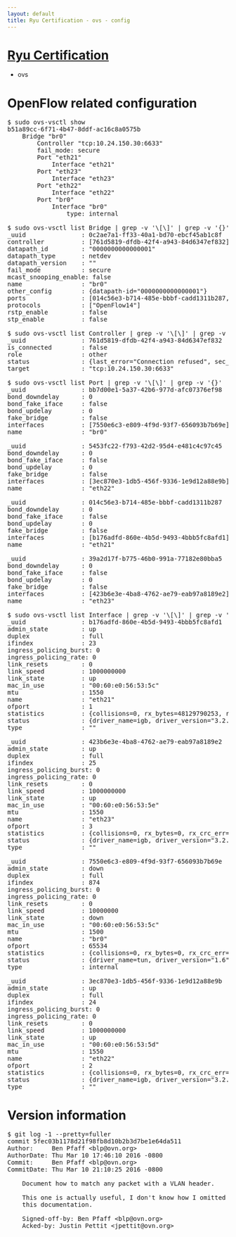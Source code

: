 ```yaml
---
layout: default
title: Ryu Certification - ovs - config
---
```

# [Ryu Certification](http://osrg.github.io/ryu/certification.html)
* ovs 

# OpenFlow related configuration
<pre>
$ sudo ovs-vsctl show
b51a89cc-6f71-4b47-8ddf-ac16c8a0575b
    Bridge "br0"
        Controller "tcp:10.24.150.30:6633"
        fail_mode: secure
        Port "eth21"
            Interface "eth21"
        Port "eth23"
            Interface "eth23"
        Port "eth22"
            Interface "eth22"
        Port "br0"
            Interface "br0"
                type: internal

$ sudo ovs-vsctl list Bridge | grep -v '\[\]' | grep -v '{}'
_uuid               : 0c2ae7a1-ff33-40a1-bd70-ebcf45ab1c8f
controller          : [761d5819-dfdb-42f4-a943-84d6347ef832]
datapath_id         : "0000000000000001"
datapath_type       : netdev
datapath_version    : "<built-in>"
fail_mode           : secure
mcast_snooping_enable: false
name                : "br0"
other_config        : {datapath-id="0000000000000001"}
ports               : [014c56e3-b714-485e-bbbf-cadd1311b287, 39a2d17f-b775-46b0-991a-77182e80bba5, 5453fc22-f793-42d2-95d4-e481c4c97c45, bb7d00e1-5a37-42b6-977d-afc07376ef98]
protocols           : ["OpenFlow14"]
rstp_enable         : false
stp_enable          : false

$ sudo ovs-vsctl list Controller | grep -v '\[\]' | grep -v '{}'
_uuid               : 761d5819-dfdb-42f4-a943-84d6347ef832
is_connected        : false
role                : other
status              : {last_error="Connection refused", sec_since_connect="16", sec_since_disconnect="3", state=BACKOFF}
target              : "tcp:10.24.150.30:6633"

$ sudo ovs-vsctl list Port | grep -v '\[\]' | grep -v '{}'
_uuid               : bb7d00e1-5a37-42b6-977d-afc07376ef98
bond_downdelay      : 0
bond_fake_iface     : false
bond_updelay        : 0
fake_bridge         : false
interfaces          : [7550e6c3-e809-4f9d-93f7-656093b7b69e]
name                : "br0"

_uuid               : 5453fc22-f793-42d2-95d4-e481c4c97c45
bond_downdelay      : 0
bond_fake_iface     : false
bond_updelay        : 0
fake_bridge         : false
interfaces          : [3ec870e3-1db5-456f-9336-1e9d12a88e9b]
name                : "eth22"

_uuid               : 014c56e3-b714-485e-bbbf-cadd1311b287
bond_downdelay      : 0
bond_fake_iface     : false
bond_updelay        : 0
fake_bridge         : false
interfaces          : [b176adfd-860e-4b5d-9493-4bbb5fc8afd1]
name                : "eth21"

_uuid               : 39a2d17f-b775-46b0-991a-77182e80bba5
bond_downdelay      : 0
bond_fake_iface     : false
bond_updelay        : 0
fake_bridge         : false
interfaces          : [423b6e3e-4ba8-4762-ae79-eab97a8189e2]
name                : "eth23"

$ sudo ovs-vsctl list Interface | grep -v '\[\]' | grep -v '{}'
_uuid               : b176adfd-860e-4b5d-9493-4bbb5fc8afd1
admin_state         : up
duplex              : full
ifindex             : 23
ingress_policing_burst: 0
ingress_policing_rate: 0
link_resets         : 0
link_speed          : 1000000000
link_state          : up
mac_in_use          : "00:60:e0:56:53:5c"
mtu                 : 1550
name                : "eth21"
ofport              : 1
statistics          : {collisions=0, rx_bytes=48129790253, rx_crc_err=0, rx_dropped=0, rx_errors=0, rx_frame_err=0, rx_over_err=0, rx_packets=32168480, tx_bytes=0, tx_dropped=0, tx_errors=0, tx_packets=0}
status              : {driver_name=igb, driver_version="3.2.10-k", firmware_version="2.10-9"}
type                : ""

_uuid               : 423b6e3e-4ba8-4762-ae79-eab97a8189e2
admin_state         : up
duplex              : full
ifindex             : 25
ingress_policing_burst: 0
ingress_policing_rate: 0
link_resets         : 0
link_speed          : 1000000000
link_state          : up
mac_in_use          : "00:60:e0:56:53:5e"
mtu                 : 1550
name                : "eth23"
ofport              : 3
statistics          : {collisions=0, rx_bytes=0, rx_crc_err=0, rx_dropped=0, rx_errors=0, rx_frame_err=0, rx_over_err=0, rx_packets=0, tx_bytes=10766080500, tx_dropped=0, tx_errors=0, tx_packets=7177387}
status              : {driver_name=igb, driver_version="3.2.10-k", firmware_version="2.10-9"}
type                : ""

_uuid               : 7550e6c3-e809-4f9d-93f7-656093b7b69e
admin_state         : down
duplex              : full
ifindex             : 874
ingress_policing_burst: 0
ingress_policing_rate: 0
link_resets         : 0
link_speed          : 10000000
link_state          : down
mac_in_use          : "00:60:e0:56:53:5c"
mtu                 : 1500
name                : "br0"
ofport              : 65534
statistics          : {collisions=0, rx_bytes=0, rx_crc_err=0, rx_dropped=0, rx_errors=0, rx_frame_err=0, rx_over_err=0, rx_packets=0, tx_bytes=0, tx_dropped=0, tx_errors=0, tx_packets=0}
status              : {driver_name=tun, driver_version="1.6", firmware_version="N/A"}
type                : internal

_uuid               : 3ec870e3-1db5-456f-9336-1e9d12a88e9b
admin_state         : up
duplex              : full
ifindex             : 24
ingress_policing_burst: 0
ingress_policing_rate: 0
link_resets         : 0
link_speed          : 1000000000
link_state          : up
mac_in_use          : "00:60:e0:56:53:5d"
mtu                 : 1550
name                : "eth22"
ofport              : 2
statistics          : {collisions=0, rx_bytes=0, rx_crc_err=0, rx_dropped=0, rx_errors=0, rx_frame_err=0, rx_over_err=0, rx_packets=0, tx_bytes=31858429347, tx_dropped=0, tx_errors=0, tx_packets=21276889}
status              : {driver_name=igb, driver_version="3.2.10-k", firmware_version="2.10-9"}
type                : ""
</pre>

# Version information
<pre>
$ git log -1 --pretty=fuller
commit 5fec03b1178d21f98fb8d10b2b3d7be1e64da511
Author:     Ben Pfaff &lt;blp@ovn.org&gt;
AuthorDate: Thu Mar 10 17:46:10 2016 -0800
Commit:     Ben Pfaff &lt;blp@ovn.org&gt;
CommitDate: Thu Mar 10 21:10:25 2016 -0800

    Document how to match any packet with a VLAN header.
    
    This one is actually useful, I don't know how I omitted it whenever I wrote
    this documentation.
    
    Signed-off-by: Ben Pfaff &lt;blp@ovn.org&gt;
    Acked-by: Justin Pettit &lt;jpettit@ovn.org&gt;
</pre>
